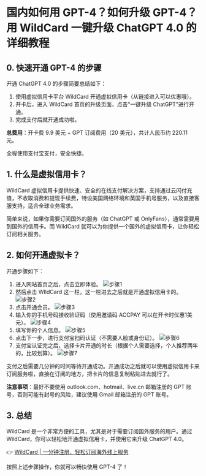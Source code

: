 # 国内如何用 GPT-4？如何升级 GPT-4？用 WildCard 一键升级 ChatGPT 4.0 的详细教程

## 0. 快速开通 GPT-4 的步骤

开通 ChatGPT 4.0 的步骤简要总结如下：

1. 使用虚拟信用卡平台 WildCard 开通虚拟信用卡（从链接进入可以优惠哦）。
2. 开卡后，进入 WildCard 首页的升级页面，点击“一键升级 ChatGPT”进行开通。
3. 完成支付后就开通成功啦。

**总费用**：开卡费 9.9 美元 + GPT 订阅费用（20 美元），共计人民币约 220.11 元。

全程使用支付宝支付，安全快捷。

## 1. 什么是虚拟信用卡？

WildCard 虚拟信用卡提供快速、安全的在线支付解决方案，支持通过云闪付充值，不收取消费和提现手续费，特设美国网络环境和英国手机号服务，以及直接客服支持，适合全球业务需求。

简单来说，如果你需要订阅国外的服务（如 ChatGPT 或 OnlyFans），通常需要用到国外的信用卡。而 WildCard 就可以为你提供一个国外的虚拟信用卡，让你轻松订阅相关服务。

## 2. 如何开通虚拟卡？

开通步骤如下：

1. 进入网站首页之后，点击立即体验。
   ![步骤1](https://bbtdd.com/img/160935396.webp)
2. 然后点击 WIldCard 这一栏，这一栏进去之后就是开通虚拟信用卡的。
   ![步骤2](https://bbtdd.com/img/055991186040.webp)
3. 点击开通会员。
   ![步骤3](https://bbtdd.com/img/360762571.webp)
4. 输入你的手机号码接收验证码（使用邀请码 ACCPAY 可以在开卡时优惠1美元）。
   ![步骤4](https://bbtdd.com/img/0837745572180.webp)
5. 填写你的个人信息。
   ![步骤5](https://bbtdd.com/img/5812221221.webp)
6. 点击下一步，进行支付宝扫码认证（不需要人脸或身份证）。
   ![步骤6](https://bbtdd.com/img/17167499833.webp)
7. 支付宝认证完之后，选择卡片开通的时长（根据个人需要选择，个人推荐两年的，比较划算）。
   ![步骤7](https://bbtdd.com/img/790281143.webp)

支付之后需要几分钟的时间等待开通成功。开通成功之后就可以使用虚拟信用卡来订阅服务啦，直接在订阅的地方，把卡片的信息复制粘贴进去就行了。

**注意事项**：最好不要使用 outlook.com、hotmail、live.cn 邮箱注册的 GPT 账号，否则可能有封号的风险，建议使用 Gmail 邮箱注册的 GPT 账号。

## 3. 总结

WildCard 是一个非常方便的工具，尤其是对于需要订阅国外服务的用户。通过 WildCard，你可以轻松地开通虚拟信用卡，并使用它来升级 ChatGPT 4.0。

👉 [WildCard | 一分钟注册，轻松订阅海外线上服务](https://bbtdd.com/WildCard)

按照上述步骤操作，你就可以畅快使用 GPT-4 了！